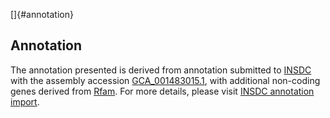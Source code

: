 []{#annotation}

Annotation
----------

The annotation presented is derived from annotation submitted to
[INSDC](http://www.insdc.org) with the assembly accession
[GCA\_001483015.1](http://www.ebi.ac.uk/ena/data/view/GCA_001483015.1),
with additional non-coding genes derived from
[Rfam](http://rfam.xfam.org/). For more details, please visit [INSDC
annotation
import](http://ensemblgenomes.org/info/data/insdc_annotation).
